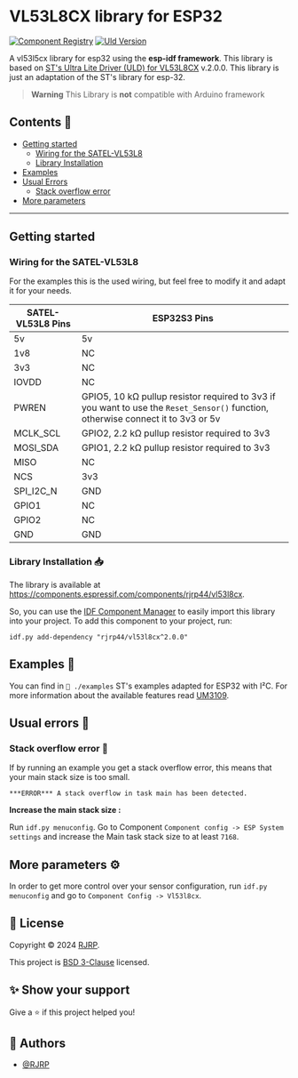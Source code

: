 # VL53L8CX library for ESP32

[![Component Registry](https://components.espressif.com/components/rjrp44/vl53l8cx/badge.svg)](https://components.espressif.com/components/rjrp44/vl53l8cx)
[![Uld Version](https://img.shields.io/badge/uld_version-2.0.0-white)](https://www.st.com/content/st_com/en/products/embedded-software/imaging-software/stsw-img040.html)

A vl53l5cx library for esp32 using the **esp-idf framework**. This library is based
on [ST's  Ultra Lite Driver (ULD) for VL53L8CX](https://www.st.com/content/st_com/en/products/embedded-software/imaging-software/stsw-img040.html)
v.2.0.0. This library is just an adaptation of the ST's library for esp-32.

> **Warning**
> This Library is **not** compatible with Arduino framework

## Contents 📌

* [Getting started](#Getting-started)
  * [Wiring for the SATEL-VL53L8](#wiring-for-the-satel-VL53L8)
  * [Library Installation](#library-installation-)
* [Examples](#examples-)
* [Usual Errors](#usual-errors-)
  * [Stack overflow error](#stack-overflow-error-)
* [More parameters](#more-parameters-)
---

## Getting started
### Wiring for the SATEL-VL53L8

For the examples this is the used wiring, but feel free to modify it and adapt it for your needs.

| SATEL-VL53L8 Pins | ESP32S3 Pins                                                                                                                     |           
|-------------------|----------------------------------------------------------------------------------------------------------------------------------|
| 5v                | 5v                                                                                                                               |
| 1v8               | NC                                                                                                                               |
| 3v3               | NC                                                                                                                               |
| IOVDD             | NC                                                                                                                               |
| PWREN             | GPIO5, 10 kΩ pullup resistor required to 3v3 if you want to use the `Reset_Sensor()` function, otherwise connect it to 3v3 or 5v |
| MCLK_SCL          | GPIO2, 2.2 kΩ pullup resistor required to 3v3                                                                                    |
| MOSI_SDA          | GPIO1, 2.2 kΩ pullup resistor required to 3v3                                                                                    |
| MISO              | NC                                                                                                                               |
| NCS               | 3v3                                                                                                                              |       
| SPI_I2C_N         | GND                                                                                                                              |
| GPIO1             | NC                                                                                                                               |
| GPIO2             | NC                                                                                                                               |
| GND               | GND                                                                                                                              |


### Library Installation 📥

The library is available at https://components.espressif.com/components/rjrp44/vl53l8cx.

So, you can use the [IDF Component Manager](https://docs.espressif.com/projects/esp-idf/en/latest/esp32/api-guides/tools/idf-component-manager.html) to easily import this library into your project.
To add this component to your project, run:

```log
idf.py add-dependency "rjrp44/vl53l8cx^2.0.0" 
```


## Examples 📄

You can find in `📁 ./examples` ST's examples adapted for ESP32 with I²C. For more information about the available features read [UM3109](https://www.st.com/resource/en/user_manual/um3109-a-guide-for-using-the-vl53l8cx-lowpower-highperformance-timeofflight-multizone-ranging-sensor-stmicroelectronics.pdf).

## Usual errors 🐛
### Stack overflow error 💽

If by running an example you get a stack overflow error, this means that your main stack size is too small.
```log
***ERROR*** A stack overflow in task main has been detected.
```
**Increase the main stack size :**

Run `idf.py menuconfig`. Go to Component `Component config -> ESP System settings` and increase the Main task stack size to at least `7168`.


## More parameters ⚙
In order to get more control over your sensor configuration, run `idf.py menuconfig` and go to `Component Config -> Vl53l8cx`.

## 📝 License

Copyright © 2024 [RJRP](https://www.github.com/RJRP44).

This project is [BSD 3-Clause](https://opensource.org/licenses/BSD-3-Clause/)  licensed.

## ✨ Show your support

Give a ⭐️ if this project helped you!

## 👤 Authors

- [@RJRP](https://www.github.com/RJRP44)
